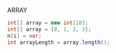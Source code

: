 ARRAY 
```java
int[] array = new int[10];
int[] array = {0, 1, 2, 3};
n[i] = var;
int arrayLength = array.length();
```